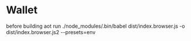 # Wallet

before building aot run
./node_modules/.bin/babel dist/index.browser.js -o dist/index.browser.js2 --presets=env
